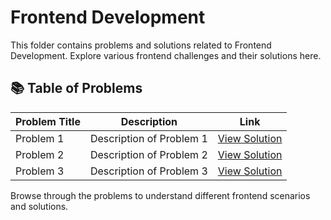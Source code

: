 # Frontend Development

This folder contains problems and solutions related to Frontend Development. Explore various frontend challenges and their solutions here.

## 📚 Table of Problems

| Problem Title       | Description                      | Link                                |
|---------------------|----------------------------------|-------------------------------------|
| Problem 1           | Description of Problem 1          | [View Solution](./Problems/Problem1.md) |
| Problem 2           | Description of Problem 2          | [View Solution](./Problems/Problem2.md) |
| Problem 3           | Description of Problem 3          | [View Solution](./Problems/Problem3.md) |

Browse through the problems to understand different frontend scenarios and solutions.
